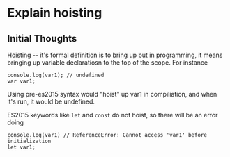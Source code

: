 # Explain hoisting

## Initial Thoughts

Hoisting -- it's formal definition is to bring up but in programming, it means bringing up variable declaratiosn to the top of the scope. For instance

```
console.log(var1); // undefined
var var1;
```

Using pre-es2015 syntax would "hoist" up var1 in compiliation, and when it's run, it would be undefined.

ES2015 keywords like `let` and `const` do not hoist, so there will be an error doing

```
console.log(var1) // ReferenceError: Cannot access 'var1' before initialization
let var1;
```
